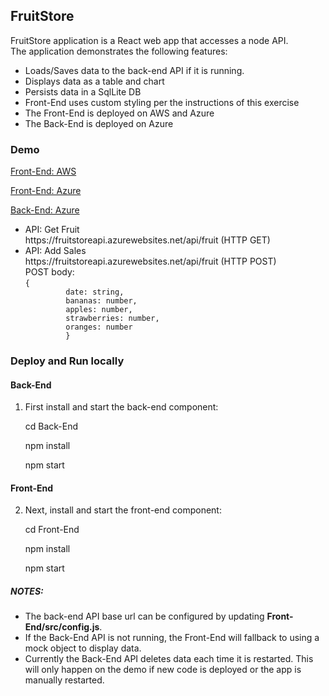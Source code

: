 ## FruitStore

FruitStore application is a React web app that accesses a node API.  
The application demonstrates the following features:

<ul>
   <li>Loads/Saves data to the back-end API if it is running.</li>
   <li>Displays data as a table and chart</li>   
   <li>Persists data in a SqlLite DB</li>   
   <li>Front-End uses custom styling per the instructions of this exercise</li>
   <li>The Front-End is deployed on AWS and Azure</li>
   <li>The Back-End is deployed on Azure</li>
</uL>

### Demo

[Front-End: AWS](https://master.d3jzwg8oxiglpc.amplifyapp.com/)

[Front-End: Azure](https://fruitstoreapp.azurewebsites.net/)

[Back-End: Azure](https://fruitstoreapi.azurewebsites.net/)

<ul>
   <li>API: Get Fruit<br/>
   https://fruitstoreapi.azurewebsites.net/api/fruit (HTTP GET)</li>
   <li>API: Add Sales<br/>
   https://fruitstoreapi.azurewebsites.net/api/fruit (HTTP POST)<br/>
   POST body:<br/>   
      <code>{
         date: string,
         bananas: number,
         apples: number,
         strawberries: number,
         oranges: number
         }</code>
   </pre>
   </li>
</ul>   
   
### Deploy and Run locally

#### Back-End
1. First install and start the back-end component:

   cd Back-End
   
   npm install
   
   npm start

#### Front-End
2. Next, install and start the front-end component:

   cd Front-End
   
   npm install
   
   npm start

##### NOTES: 
<ul>   
   <li>The back-end API base url can be configured by updating <b>Front-End/src/config.js</b>.</li>
   <li>If the Back-End API is not running, the Front-End will fallback to using a mock object to display data.</li>
   <li>Currently the Back-End API deletes data each time it is restarted. This will only happen on the demo if new code is deployed or the app is manually restarted.</li>
</ul>

